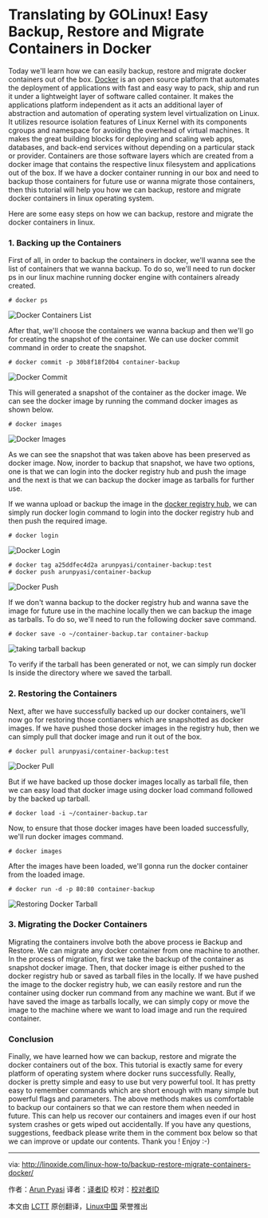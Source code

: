 Translating by GOLinux!
Easy Backup, Restore and Migrate Containers in Docker
================================================================================
Today we'll learn how we can easily backup, restore and migrate docker containers out of the box. [Docker][1] is an open source platform that automates the deployment of applications with fast and easy way to pack, ship and run it under a lightweight layer of software called container. It makes the applications platform independent as it acts an additional layer of abstraction and automation of operating system level virtualization on Linux. It utilizes resource isolation features of Linux Kernel with its components cgroups and namespace for avoiding the overhead of virtual machines. It makes the great building blocks for deploying and scaling web apps, databases, and back-end services without depending on a particular stack or provider. Containers are those software layers which are created from a docker image that contains the respective linux filesystem and applications out of the box. If we have a docker container running in our box and need to backup those containers for future use or wanna migrate those containers, then this tutorial will help you how we can backup, restore and migrate docker containers in linux operating system.

Here are some easy steps on how we can backup, restore and migrate the docker containers in linux.

### 1. Backing up the Containers ###

First of all, in order to backup the containers in docker, we'll wanna see the list of containers that we wanna backup. To do so, we'll need to run docker ps in our linux machine running docker engine with containers already created.

    # docker ps

![Docker Containers List](http://blog.linoxide.com/wp-content/uploads/2015/07/docker-containers-list.png)

After that, we'll choose the containers we wanna backup and then we'll go for creating the snapshot of the container. We can use docker commit command in order to create the snapshot.

    # docker commit -p 30b8f18f20b4 container-backup

![Docker Commit](http://blog.linoxide.com/wp-content/uploads/2015/07/docker-commit.png)

This will generated a snapshot of the container as the docker image. We can see the docker image by running the command docker images as shown below.

    # docker images

![Docker Images](http://blog.linoxide.com/wp-content/uploads/2015/07/docker-images.png)

As we can see the snapshot that was taken above has been preserved as docker image. Now, inorder to backup that snapshot, we have two options, one is that we can login into the docker registry hub and push the image and the next is that we can backup the docker image as tarballs for further use.

If we wanna upload or backup the image in the [docker registry hub][2], we can simply run docker login command to login into the docker registry hub and then push the required image.

    # docker login

![Docker Login](http://blog.linoxide.com/wp-content/uploads/2015/07/docker-login.png)

    # docker tag a25ddfec4d2a arunpyasi/container-backup:test
    # docker push arunpyasi/container-backup

![Docker Push](http://blog.linoxide.com/wp-content/uploads/2015/07/docker-push.png)

If we don't wanna backup to the docker registry hub and wanna save the image for future use in the machine locally then we can backup the image as tarballs. To do so, we'll need to run the following docker save command.

    # docker save -o ~/container-backup.tar container-backup

![taking tarball backup](http://blog.linoxide.com/wp-content/uploads/2015/07/taking-tarball-backup.png)

To verify if the tarball has been generated or not, we can simply run docker ls inside the directory where we saved the tarball.

### 2. Restoring the Containers ###

Next, after we have successfully backed up our docker containers, we'll now go for restoring those contianers which are snapshotted as docker images. If we have pushed those docker images in the registry hub, then we can simply pull that docker image and run it out of the box.

    # docker pull arunpyasi/container-backup:test

![Docker Pull](http://blog.linoxide.com/wp-content/uploads/2015/07/docker-pull.png)

But if we have backed up those docker images locally as tarball file, then we can easy load that docker image using docker load command followed by the backed up tarball.

    # docker load -i ~/container-backup.tar

Now, to ensure that those docker images have been loaded successfully, we'll run docker images command.

    # docker images

After the images have been loaded, we'll gonna run the docker container from the loaded image.

    # docker run -d -p 80:80 container-backup

![Restoring Docker Tarball](http://blog.linoxide.com/wp-content/uploads/2015/07/restoring-docker-tarballs.png)

### 3. Migrating the Docker Containers ###

Migrating the containers involve both the above process ie Backup and Restore. We can migrate any docker container from one machine to another. In the process of migration, first we take the backup of the container as snapshot docker image. Then, that docker image is either pushed to the docker registry hub or saved as tarball files in the locally. If we have pushed the image to the docker registry hub, we can easily restore and run the container using docker run command from any machine we want. But if we have saved the image as tarballs locally, we can simply copy or move the image to the machine where we want to load image and run the required container.

### Conclusion ###

Finally, we have learned how we can backup, restore and migrate the docker containers out of the box. This tutorial is exactly same for every platform of operating system where docker runs successfully. Really, docker is pretty simple and easy to use but very powerful tool. It has pretty easy to remember commands which are short enough with many simple but powerful flags and parameters. The above methods makes us comfortable to backup our containers so that we can restore them when needed in future. This can help us recover our containers and images even if our host system crashes or gets wiped out accidentally. If you have any questions, suggestions, feedback please write them in the comment box below so that we can improve or update our contents. Thank you ! Enjoy :-)

--------------------------------------------------------------------------------

via: http://linoxide.com/linux-how-to/backup-restore-migrate-containers-docker/

作者：[Arun Pyasi][a]
译者：[译者ID](https://github.com/译者ID)
校对：[校对者ID](https://github.com/校对者ID)

本文由 [LCTT](https://github.com/LCTT/TranslateProject) 原创翻译，[Linux中国](https://linux.cn/) 荣誉推出

[a]:http://linoxide.com/author/arunp/
[1]:http://docker.com/
[2]:https://registry.hub.docker.com/
